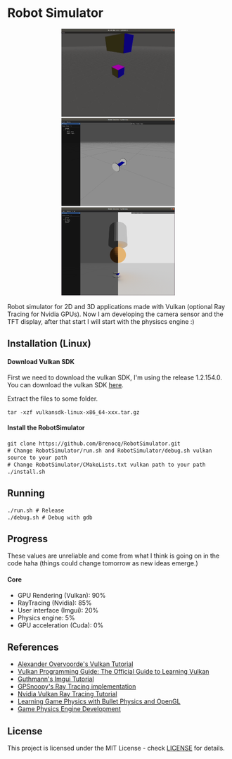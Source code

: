 # Robot Simulator
<p align="center">
 <img src="./img/2020-08-16.gif" height="200">
 <img src="./img/2020-09-01.png" height="200">
 <img src="./img/2020-09-12.png" height="200">
</p>

Robot simulator for 2D and 3D applications made with Vulkan (optional Ray Tracing for Nvidia GPUs). Now I am developing the camera sensor and the TFT display, after that start I will start with the physiscs engine :)

## Installation (Linux)
#### Download Vulkan SDK
First we need to download the vulkan SDK, I'm using the release 1.2.154.0.
You can download the vulkan SDK [here](https://vulkan.lunarg.com/sdk/home).

Extract the files to some folder.
``` shell
tar -xzf vulkansdk-linux-x86_64-xxx.tar.gz
```

#### Install the RobotSimulator
```shell
git clone https://github.com/Brenocq/RobotSimulator.git
# Change RobotSimulator/run.sh and RobotSimulator/debug.sh vulkan source to your path 
# Change RobotSimulator/CMakeLists.txt vulkan path to your path
./install.sh
```

## Running
```shell
./run.sh # Release
./debug.sh # Debug with gdb
```

## Progress
These values are unreliable and come from what I think is going on in the code haha (things could change tomorrow as new ideas emerge.)

#### Core
 - GPU Rendering (Vulkan): 90%
 - RayTracing (Nvidia): 85%
 - User interface (Imgui): 20%
 - Physics engine: 5%
 - GPU acceleration (Cuda): 0%

## References
- [Alexander Overvoorde's Vulkan Tutorial](https://vulkan-tutorial.com/)
- [Vulkan Programming Guide: The Official Guide to Learning Vulkan](http://www.vulkanprogrammingguide.com/)
- [Guthmann's Imgui Tutorial](https://frguthmann.github.io/posts/vulkan_imgui/)
- [GPSnoopy's Ray Tracing implementation](https://github.com/GPSnoopy/RayTracingInVulkan)
- [Nvidia Vulkan Ray Tracing Tutorial](https://nvpro-samples.github.io/vk_raytracing_tutorial_KHR/)
- [Learning Game Physics with Bullet Physics and OpenGL](https://www.amazon.com.br/Learning-Game-Physics-Bullet-OpenGL/dp/1783281871)
- [Game Physics Engine Development](https://www.amazon.com.br/Game-Physics-Engine-Development-Commercial-Grade/dp/0123819768)

## License
This project is licensed under the MIT License - check [LICENSE](LICENSE) for details.
